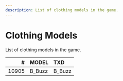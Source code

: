 ```yaml
---
description: List of clothing models in the game.
---
```


# Clothing Models

List of clothing models in the game.

|     # | MODEL  | TXD    |
| ----: | :----- | :----- |
| 10905 | B_Buzz | B_Buzz |

